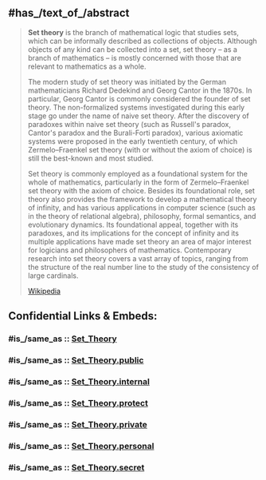 ﻿---
aliases:
- "Set theory"
has_id_wikidata: Q12482
---

## #has_/text_of_/abstract 

> **Set theory** is the branch of mathematical logic that studies sets, which can be informally described as collections of objects. Although objects of any kind can be collected into a set, set theory – as a branch of mathematics – is mostly concerned with those that are relevant to mathematics as a whole.
>
> The modern study of set theory was initiated by the German mathematicians Richard Dedekind and Georg Cantor in the 1870s. In particular, Georg Cantor is commonly considered the founder of set theory. The non-formalized systems investigated during this early stage go under the name of naive set theory. After the discovery of paradoxes within naive set theory (such as Russell's paradox, Cantor's paradox and the Burali-Forti paradox), various axiomatic systems were proposed in the early twentieth century, of which Zermelo–Fraenkel set theory (with or without the axiom of choice) is still the best-known and most studied.
>
> Set theory is commonly employed as a foundational system for the whole of mathematics, particularly in the form of Zermelo–Fraenkel set theory with the axiom of choice. Besides its foundational role, set theory also provides the framework to develop a mathematical theory of infinity, and has various applications in computer science (such as in the theory of relational algebra), philosophy, formal semantics, and evolutionary dynamics. Its foundational appeal, together with its paradoxes, and its implications for the concept of infinity and its multiple applications have made set theory an area of major interest for logicians and philosophers of mathematics. Contemporary research into set theory covers a vast array of topics, ranging from the structure of the real number line to the study of the consistency of large cardinals.
>
> [Wikipedia](https://en.wikipedia.org/wiki/Set%20theory)


## Confidential Links & Embeds: 

### #is_/same_as :: [Set_Theory](/_Standards/Mathematics/Set_Theory.md) 

### #is_/same_as :: [Set_Theory.public](/_public/Mathematics/Set_Theory.public.md) 

### #is_/same_as :: [Set_Theory.internal](/_internal/Mathematics/Set_Theory.internal.md) 

### #is_/same_as :: [Set_Theory.protect](/_protect/Mathematics/Set_Theory.protect.md) 

### #is_/same_as :: [Set_Theory.private](/_private/Mathematics/Set_Theory.private.md) 

### #is_/same_as :: [Set_Theory.personal](/_personal/Mathematics/Set_Theory.personal.md) 

### #is_/same_as :: [Set_Theory.secret](/_secret/Mathematics/Set_Theory.secret.md)

